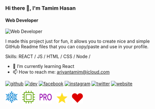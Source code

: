 ### Hi there 👋, I'm Tamim Hasan
#### Web Developer
![Web Developer](https://scontent.fdac68-1.fna.fbcdn.net/v/t39.30808-6/320019962_1231655280781787_4872178711854131663_n.jpg?_nc_cat=108&ccb=1-7&_nc_sid=730e14&_nc_eui2=AeHEEhh8YjGGPIQQmLm-qAl8DrOnvJ8QUCwOs6e8nxBQLMe_L3s8UcldZp7bS3w6kAcwjg_qOboKLjLTnkx25BpF&_nc_ohc=_1NvZyVnZEoAX8kr2Aj&_nc_zt=23&_nc_ht=scontent.fdac68-1.fna&oh=00_AfDWetdBr40uRzSZV84zkRPPx9WvBMaIF3iHQtGSYd0_oA&oe=6417464A)

I made this project just for fun, it allows you to create nice and simple GitHub Readme files that you can copy/paste and use in your profile.

Skills: REACT / JS / HTML / CSS / Node / 

- 🌱 I’m currently learning React 
- 📫 How to reach me: ariyantamim@icloud.com 


[<img src='https://cdn.jsdelivr.net/npm/simple-icons@3.0.1/icons/github.svg' alt='github' height='40'>](https://github.com/https://github.com/tamimhasandev/)  [<img src='https://cdn.jsdelivr.net/npm/simple-icons@3.0.1/icons/dev-dot-to.svg' alt='dev' height='40'>](https://dev.to/https://dev.to/tamimhasan)  [<img src='https://cdn.jsdelivr.net/npm/simple-icons@3.0.1/icons/facebook.svg' alt='facebook' height='40'>](https://www.facebook.com/https://web.facebook.com/ariyantamimofficial/)  [<img src='https://cdn.jsdelivr.net/npm/simple-icons@3.0.1/icons/instagram.svg' alt='instagram' height='40'>](https://www.instagram.com/https://www.instagram.com/ariyantamimofficial//)  [<img src='https://cdn.jsdelivr.net/npm/simple-icons@3.0.1/icons/twitter.svg' alt='twitter' height='40'>](https://twitter.com/https://twitter.com/ariyantamimbd)  [<img src='https://cdn.jsdelivr.net/npm/simple-icons@3.0.1/icons/icloud.svg' alt='website' height='40'>](https://www.gizbird.com)  

<a href='https://archiveprogram.github.com/'><img src='https://raw.githubusercontent.com/acervenky/animated-github-badges/master/assets/acbadge.gif' width='40' height='40'></a> <a href='https://docs.github.com/en/developers'><img src='https://raw.githubusercontent.com/acervenky/animated-github-badges/master/assets/devbadge.gif' width='40' height='40'></a> <a href='https://github.com/pricing'><img src='https://raw.githubusercontent.com/acervenky/animated-github-badges/master/assets/pro.gif' width='40' height='40'></a> <a href='https://stars.github.com/'><img src='https://raw.githubusercontent.com/acervenky/animated-github-badges/master/assets/starbadge.gif' width='35' height='35'></a> <a href='https://docs.github.com/en/github/supporting-the-open-source-community-with-github-sponsors'><img src='https://raw.githubusercontent.com/acervenky/animated-github-badges/master/assets/sponsorbadge.gif' width='35' height='35'></a> 

